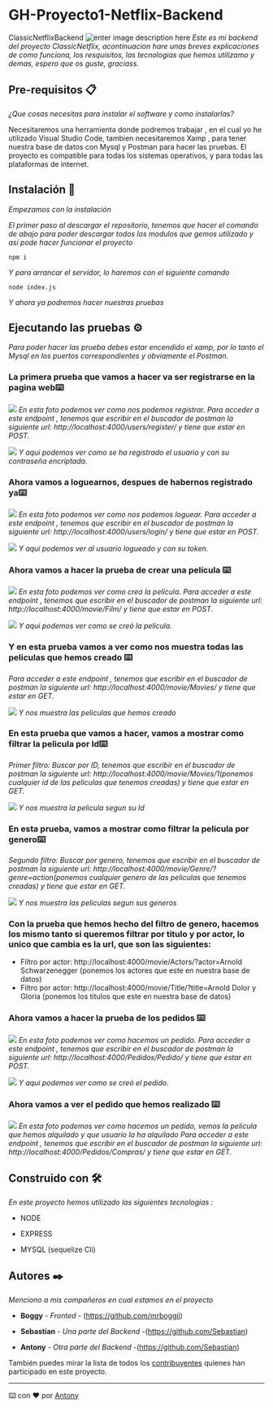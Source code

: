 # GH-Proyecto1-Netflix-Backend

ClassicNetflixBackend
![enter image description here](https://lh3.googleusercontent.com/Tle5RQ2jxwuEEB4OLeCSyHI7LRSsUcRgvgifPnjEJAkhCePA8H323ZVUrgVAzUSxKGSWawxvLF98vwW0wS-PmzRSEA=w800)
_Este es mi backend del proyecto ClassicNetflix, acontinuacion hare unas breves explicaciones de como funciona, los resquisitos, las tecnologias que hemos utilizamo y demas, espero que os guste, graciass._

## Pre-requisitos 📋

_¿Que cosas necesitas para instalar el software y como instalarlas?_

Necesitaremos una herramienta donde podremos trabajar , en el cual yo he utilizado Visual Studio Code, tambien necesitaremos Xamp , para tener nuestra base de datos con Mysql y Postman para hacer las pruebas. El proyecto es compatible para todas los sistemas operativos, y para todas las plataformas de internet.

## Instalación 🔧

  

_Empezamos con la instalación_

_El primer paso al descargar el repositorio, tenemos que hacer el comando de abajo para poder descargar todos los modulos que gemos utilizado y asi pode hacer funcionar el proyecto_

  

```
npm i
```

  

_Y para arrancar el servidor, lo haremos con el siguiente comando_

```
node index.js
```
_Y ahora ya podremos hacer nuestras pruebas_

  

## Ejecutando las pruebas ⚙️
 _Para poder hacer las prueba debes estar encendido el xamp, por lo tanto el Mysql en los puertos correspondientes y obviamente el Postman._

### La primera prueba que vamos a hacer va ser registrarse en la pagina web⌨️
![](./FotosReadme/Registrar.png)
_En esta foto podemos ver como nos podemos registrar.
Para acceder a este endpoint , tenemos que escribir en el buscador de postman la siguiente url: http://localhost:4000/users/register/ y tiene que estar en POST._

![](./FotosReadme/Registrado.png)
_Y aqui podemos ver como se ha registrado el usuario y con su contraseña encriptada._
### Ahora vamos a loguearnos, despues de habernos registrado ya⌨️
![](./FotosReadme/logueado1.png)
_En esta foto podemos ver como nos podemos loguear.
Para acceder a este endpoint , tenemos que escribir en el buscador de postman la siguiente url: http://localhost:4000/users/login/ y tiene que estar en POST._

![](./FotosReadme/logueado.png)
_Y aqui podemos ver al usuario logueado y con su token._


### Ahora vamos a hacer la prueba de  crear una película ⌨️
![](./FotosReadme/CrearPelicula.png)
_En esta foto podemos ver como crea la película.
Para acceder a este endpoint , tenemos que escribir en el buscador de postman la siguiente url: http://localhost:4000/movie/Film/ y tiene que estar en POST._

![](./FotosReadme/CrearPelicula2.png)
_Y aqui podemos ver como se creó la pelicula._
### Y en esta prueba vamos a ver como nos muestra todas las peliculas que hemos creado ⌨️
_Para acceder a este endpoint , tenemos que escribir en el buscador de postman la siguiente url: http://localhost:4000/movie/Movies/ y tiene que estar en GET._

![](./FotosReadme/MuestraPeliculas.png)
_Y nos muestra las peliculas que hemos creado_

### En esta prueba que vamos a hacer, vamos a mostrar como filtrar la pelicula por Id⌨️
_Primer filtro: Buscar por ID, tenemos que escribir en el buscador de postman la siguiente url: http://localhost:4000/movie/Movies/1(ponemos cualquier id de las peliculas que tenemos creadas) y tiene que estar en GET._

![](./FotosReadme/FiltroId.png)
_Y nos muestra la pelicula segun su Id_

### En esta prueba, vamos a mostrar como filtrar la pelicula por genero⌨️
_Segundo filtro: Buscar por genero, tenemos que escribir en el buscador de postman la siguiente url: http://localhost:4000/movie/Genre/?genre=action(ponemos cualquier genero de las peliculas que tenemos creadas) y tiene que estar en GET._

![](./FotosReadme/FiltroGenero7.png)
_Y nos muestra las peliculas segun sus generos_

### Con la prueba que hemos hecho del filtro de genero, hacemos los mismo tanto si queremos filtrar por titulo y por actor, lo unico que cambia es la url, que son las siguientes:
* Filtro por actor: http://localhost:4000/movie/Actors/?actor=Arnold Schwarzenegger (ponemos los actores que este en nuestra base de datos)
* Filtro por actor: http://localhost:4000/movie/Title/?title=Arnold Dolor y Gloria (ponemos los titulos que este en nuestra base de datos)


### Ahora vamos a hacer la prueba de los pedidos ⌨️
![](./FotosReadme/Pedido.png)
_En esta foto podemos ver como hacemos un pedido.
Para acceder a este endpoint , tenemos que escribir en el buscador de postman la siguiente url: http://localhost:4000/Pedidos/Pedido/ y tiene que estar en POST._

![](./FotosReadme/PedidoHecho.png)
_Y aqui podemos ver como se creó el pedido._

### Ahora vamos a ver el pedido que hemos realizado ⌨️
![](./FotosReadme/Compra.png)
_En esta foto podemos ver como hacemos un pedido, vemos la pelicula que hemos alquilado y que usuario la ha alquilado
Para acceder a este endpoint , tenemos que escribir en el buscador de postman la siguiente url: http://localhost:4000/Pedidos/Compras/ y tiene que estar en GET._


## Construido con 🛠️

_En este proyecto hemos utilizado las siguientes tecnologias :_

  

*  NODE

*  EXPRESS

*  MYSQL (sequelize Cli)

  

## Autores ✒️

  

_Menciono a mis compañeros en cual estamos en el proyecto_

  

*  **Boggy** - *Fronted* - (https://github.com/mrboggii)

*  **Sebastian** - *Una parte del Backend* -(https://github.com/Sebastian)
*  **Antony** - *Otra parte del Backend* -(https://github.com/Sebastian)

  

También puedes mirar la lista de todos los [contribuyentes](https://github.com/your/project/contributors) quíenes han participado en este proyecto.

  
  



---

⌨️ con ❤️ por [Antony](https://github.com/)